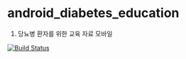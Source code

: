 # android_diabetes_education

1. 당뇨병 환자를 위한 교육 자료 모바일 


[![Build Status](https://travis-ci.org/JAICHANGPARK/android_diabetes_education.svg?branch=master)](https://travis-ci.org/JAICHANGPARK/android_diabetes_education)

